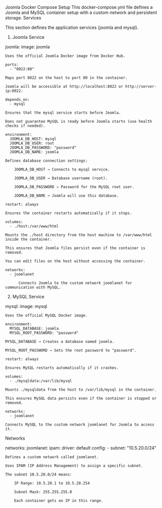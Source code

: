 Joomla Docker Compose Setup
This docker-compose.yml file defines a Joomla and MySQL container setup with a custom network and persistent storage.
Services

This section defines the application services (joomla and mysql).
1. Joomla Service

  joomla:
    image: joomla

    Uses the official Joomla Docker image from Docker Hub.

    ports:
      - "8022:80"

    Maps port 8022 on the host to port 80 in the container.

    Joomla will be accessible at http://localhost:8022 or http://server-ip:8022.

    depends_on:
      - mysql

    Ensures that the mysql service starts before Joomla.

    Does not guarantee MySQL is ready before Joomla starts (use health checks if needed).

    environment:
      JOOMLA_DB_HOST: mysql
      JOOMLA_DB_USER: root
      JOOMLA_DB_PASSWORD: "password"
      JOOMLA_DB_NAME: joomla

    Defines database connection settings:

        JOOMLA_DB_HOST → Connects to mysql service.

        JOOMLA_DB_USER → Database username (root).

        JOOMLA_DB_PASSWORD → Password for the MySQL root user.

        JOOMLA_DB_NAME → Joomla will use this database.

    restart: always

    Ensures the container restarts automatically if it stops.

    volumes:
      - ./host:/var/www/html

    Mounts the ./host directory from the host machine to /var/www/html inside the container.

    This ensures that Joomla files persist even if the container is removed.

    You can edit files on the host without accessing the container.

    networks:
      - joomlanet

          Connects Joomla to the custom network joomlanet for communication with MySQL.

2. MySQL Service

  mysql:
    image: mysql

    Uses the official MySQL Docker image.

    environment:
      MYSQL_DATABASE: joomla
      MYSQL_ROOT_PASSWORD: "password"

    MYSQL_DATABASE → Creates a database named joomla.

    MYSQL_ROOT_PASSWORD → Sets the root password to "password".

    restart: always

    Ensures MySQL restarts automatically if it crashes.

    volumes:
      - ./mysqldata:/var/lib/mysql

    Mounts ./mysqldata from the host to /var/lib/mysql in the container.

    This ensures MySQL data persists even if the container is stopped or removed.

    networks:
      - joomlanet

    Connects MySQL to the custom network joomlanet for Joomla to access it.

Networks

networks:
  joomlanet:
    ipam:
      driver: default
      config:
        - subnet: "10.5.20.0/24"

    Defines a custom network called joomlanet.

    Uses IPAM (IP Address Management) to assign a specific subnet.

    The subnet 10.5.20.0/24 means:

        IP Range: 10.5.20.1 to 10.5.20.254

        Subnet Mask: 255.255.255.0

        Each container gets an IP in this range.

